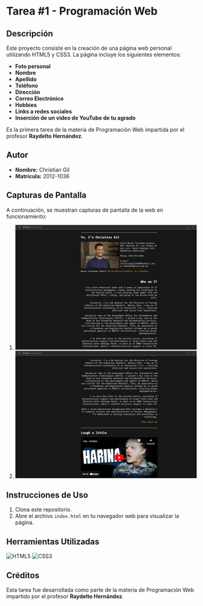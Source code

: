 # Tarea #1 - Programación Web

## Descripción
Este proyecto consiste en la creación de una página web personal utilizando HTML5 y CSS3. La página incluye los siguientes elementos:
- **Foto personal**
- **Nombre**
- **Apellido**
- **Teléfono**
- **Dirección**
- **Correo Electrónico**
- **Hobbies**
- **Links a redes sociales**
- **Inserción de un video de YouTube de tu agrado**

Es la primera tarea de la materia de Programación Web impartida por el profesor **Raydelto Hernández**.

## Autor
- **Nombre:** Christian Gil
- **Matrícula:** 2012-1036

## Capturas de Pantalla
A continuación, se muestran capturas de pantalla de la web en funcionamiento:

1. ![Captura 1](/img/web1.png)
2. ![Captura 2](/img/web2.png)

## Instrucciones de Uso
1. Clona este repositorio.
2. Abre el archivo `index.html` en tu navegador web para visualizar la página.

## Herramientas Utilizadas
![HTML5](https://img.shields.io/badge/HTML5-E34F26?style=for-the-badge&logo=html5&logoColor=white) 
![CSS3](https://img.shields.io/badge/CSS3-1572B6?style=for-the-badge&logo=css3&logoColor=white)

## Créditos
Esta tarea fue desarrollada como parte de la materia de Programación Web impartido por el profesor **Raydelto Hernández**.


